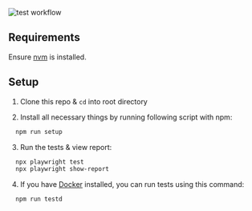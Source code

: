 ![test workflow](https://github.com/ibalosh/weighing-test/actions/workflows/playwright.yml/badge.svg)

## Requirements
 
Ensure [nvm](https://github.com/nvm-sh/nvm) is installed.

## Setup 

1. Clone this repo & `cd` into root directory

2. Install all necessary things by running following script with npm:

```bash
  npm run setup
```

3. Run the tests & view report:

```bash
  npx playwright test
  npx playwright show-report
```

4. If you have [Docker](https://docs.docker.com/engine/install/) installed, you can run tests using this command:

```bash
  npm run testd
```
